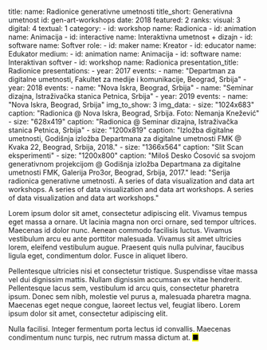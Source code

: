 title: 
    name: Radionice generativne umetnosti
title_short: Generativna umetnost
id: gen-art-workshops
date: 2018
featured: 2
ranks:
    visual: 3
    digital: 4
    textual: 1
category: 
    - id: workshop
      name: Radionica
    - id: animation
      name: Animacija
    - id: interactive
      name: Interaktivna umetnost + dizajn
    - id: software
      name: Softver
role:
    - id: maker
      name: Kreator
    - id: educator
      name: Edukator
medium:
    - id: animation
      name: Animacija
    - id: software
      name: Interaktivan softver
    - id: workshop
      name: Radionica
presentation_title: Radionice
presentations:
    - year: 2017
      events:
        - name: "<span class='italic-style'>Departman za digitalne umetnosti</span>, Fakultet za medije i komunikacije, Beograd, Srbija"
    - year: 2018
      events:
        - name: "<span class='italic-style'>Nova Iskra</span>, Beograd, Srbija"
        - name: "<span class='italic-style'>Seminar dizajna</span>, Istraživačka stanica Petnica, Srbija"
    - year: 2019
      events:
        - name: "<span class='italic-style'>Nova Iskra</span>, Beograd, Srbija"
img_to_show: 3
img_data:
    - size: "1024x683"
      caption: "Radionica @ Nova Iskra, Beograd, Srbija. Foto: Nemanja Knežević"
    - size: "628x419"
      caption: "Radionica @ Seminar dizajna, Istraživačka stanica Petnica, Srbija"
    - size: "1200x819"
      caption: "Izložba digitalne umetnosti, Godišnja izložba Departmana za digitalne umetnosti FMK @ Kvaka 22, Beograd, Srbija, 2018."
    - size: "1366x564"
      caption: "Slit Scan eksperimenti"
    - size: "1200x800"
      caption: "Miloš Desko Ćosović sa svojom generativnom projekcijom @ Godišnja izložba Departmana za digitalne umetnosti FMK, Galerija Pro3or, Beograd, Srbija, 2017."
lead: "Serija radionica generativne umetnosti. A series of data visualization and data art workshops. A series of data visualization and data art workshops. A series of data visualization and data art workshops."

Lorem ipsum dolor sit amet, consectetur adipiscing elit. Vivamus tempus eget massa a ornare. Ut lacinia magna non orci ornare, sed tempor ultrices. Maecenas id dolor nunc. Aenean commodo facilisis luctus. Vivamus vestibulum arcu eu ante porttitor malesuada. Vivamus sit amet ultricies lorem, eleifend vestibulum augue. Praesent quis nulla pulvinar, faucibus ligula eget, condimentum dolor. Fusce in aliquet libero.

Pellentesque ultricies nisi et consectetur tristique. Suspendisse vitae massa vel dui dignissim mattis. Nullam dignissim accumsan ex vitae hendrerit. Pellentesque lacus sem, vestibulum id arcu quis, consectetur pharetra ipsum. Donec sem nibh, molestie vel purus a, malesuada pharetra magna. Maecenas eget neque congue, laoreet lectus vel, feugiat libero. Lorem ipsum dolor sit amet, consectetur adipiscing elit.

Nulla facilisi. Integer fermentum porta lectus id convallis. Maecenas condimentum nunc turpis, nec rutrum massa dictum at. <mark>&#9632;</mark>